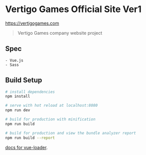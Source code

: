 # Vertigo Games Official Site Ver1
https://vertigogames.com

> Vertigo Games company website project

## Spec
```
- Vue.js
- Sass
```

## Build Setup

``` bash
# install dependencies
npm install

# serve with hot reload at localhost:8080
npm run dev

# build for production with minification
npm run build

# build for production and view the bundle analyzer report
npm run build --report
```

[docs for vue-loader](http://vuejs.github.io/vue-loader).
